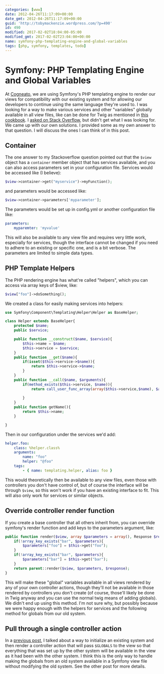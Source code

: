 ```yaml
---
categories: [www]
date: 2012-04-26T11:17:09+00:00
date_gmt: 2012-04-26T11:17:09+00:00
guid: 'http://tobymackenzie.wordpress.com/?p=490'
id: 490
modified: 2017-02-02T18:04:00-05:00
modified_gmt: 2017-02-02T23:04:00+00:00
name: symfony-php-templating-engine-and-global-variables
tags: [php, symfony, templates, todo]
---
```


Symfony: PHP Templating Engine and Global Variables
===================================================

At [Cogneato](http://cogneato.com/), we are using Symfony's PHP templating engine to render our views for compatibility with our existing system and for allowing our developers to continue using the same language they're used to.  I was looking for a way to make various services and other "variables" globally available in all view files, like can be done for Twig as mentioned in [this cookbook](http://symfony.com/doc/current/cookbook/templating/global_variables.html).  I [asked on Stack Overflow](http://stackoverflow.com/questions/8791715/symfony2-global-variables-in-php-templating-engine), but didn't get what I was looking for.  We came up with our own solutions.  I provided some as my own answer to that question.  I will discuss  the ones I can think of in this post.

Container
---------

The one answer to my Stackoverflow question pointed out that the `$view` object has a `container` member object that has services available, and you can also access parameters set in your configuration file.  Services would be accessed like (I believe):

<!--more-->

``` php
$view->container->get("myservice")->myFunction();
```

and parameters would be accessed like:

``` php
$view->container->parameters['myparameter'];
```

The parameters would be set up in config.yml or another configuration file like:

``` yaml
parameters:
	myparemter: 'myvalue'
```

This will also be available to any view file and requires very little work, especially for services, though the interface cannot be changed if you need to adhere to an existing or specific one, and is a bit verbose.  The parameters are limited to simple data types.

PHP Template Helpers
--------------------

The PHP rendering engine has what're called "helpers", which you can access via array keys of $view, like:

``` php
$view["foo"]->doSomething();
```

We created a class for easily making services into helpers:

``` php
use Symfony\Component\Templating\Helper\Helper as BaseHelper;

class Helper extends BaseHelper{
    protected $name;
    public $service;

    public function __construct($name, $service){
        $this->name = $name;
        $this->service = $service;
    }
    public function __get($name){ 
        if(isset($this->service->$name)){
            return $this->service->$name;
        }
    }
    public function __call($name, $arguments){
        if(method_exists($this->service, $name)){
            return call_user_func_array(array($this->service,$name), $arguments);
            
        }
    }  
    public function getName(){
        return $this->name;
    }

}
```

Then in our configuration under the services we'd add:

``` yaml
helper.foo:
	class: %helper.class%
	arguments:
	    name: "foo"
	    helper: "@foo"
	tags:
	    - { name: templating.helper, alias: foo }
```

This would theoretically then be available to any view files, even those with controllers you don't have control of, but of course the interface will be through `$view`, so this won't work if you have an existing interface to fit.  This will also only work for services or similar objects.

Override controller render function
-----------------------------------

If you create a base controller that all others inherit from, you can override symfony's render function and add keys to the parameters argument, like:

``` php
public function render($view, array $parameters = array(), Response $response = null){
	if(!array_key_exists("bar", $parameters){
		$parameters["foo"] = $this->get("foo");
	}
	if(!array_key_exists("bar", $parameters){
		$parameters["bar"] = $this->get("bar");
	}
	return parent::render($view, $parameters, $response);
}
```

This will make these "global" variables available in all views rendered by any of your own controller actions, though they'll not be available in those rendered by controllers you don't create (of course, those'll likely be done in Twig anyway and you can use the normal twig means of adding globals).  We didn't end up using this method.  I'm not sure why, but possibly because we were happy enough with the helpers for services and the following method for globals from our old system.

Pull through a single controller action
---------------------------------------

In a [previous post](/2012/04/13/using-symfony-alongside-an-existing-system/), I talked about a way to initialize an existing system and then render a controller action that will pass `$GLOBALS` to the view so that everything that was set up by the other system will be available in the view as it had been with the other system.  I think this is the only way to handle making the globals from an old system available in a Symfony view file without modifying the old system.  See the other post for more details.
